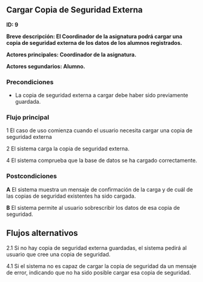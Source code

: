 ## Cargar Copia de Seguridad Externa

**ID: 9**

**Breve descripción: El Coordinador de la asignatura podrá cargar una copia de seguridad externa de los datos de los alumnos registrados.**

**Actores principales: Coordinador de la asignatura.**

**Actores segundarios: Alumno.**

### Precondiciones

* La copia de seguridad externa a cargar debe haber sido previamente guardada.

### Flujo principal

1 El caso de uso comienza cuando el usuario necesita cargar una copia de seguridad externa

2 El sistema carga la copia de seguridad externa.

4 El sistema comprueba que la base de datos se ha cargado correctamente.

### Postcondiciones

**A** El sistema muestra un mensaje de confirmación de la carga y de cuál de las copias de seguridad existentes ha sido cargada.

**B** El sistema permite al usuario sobrescribir los datos de esa copia de seguridad.

## Flujos alternativos

2.1 Si no hay copia de seguridad externa guardadas, el sistema pedirá al usuario que cree una copia de seguridad.

4.1 Si el sistema no es capaz de cargar la copia de seguridad da un mensaje de error, indicando que no ha sido posible cargar esa copia de seguridad.
